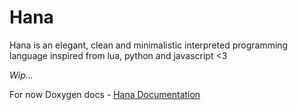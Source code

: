 # Hana
Hana is an elegant, clean and minimalistic interpreted programming language inspired from lua, python and javascript &lt;3

*Wip...*

For now Doxygen docs - [Hana Documentation](https://syylvette.github.io/Hana/)
